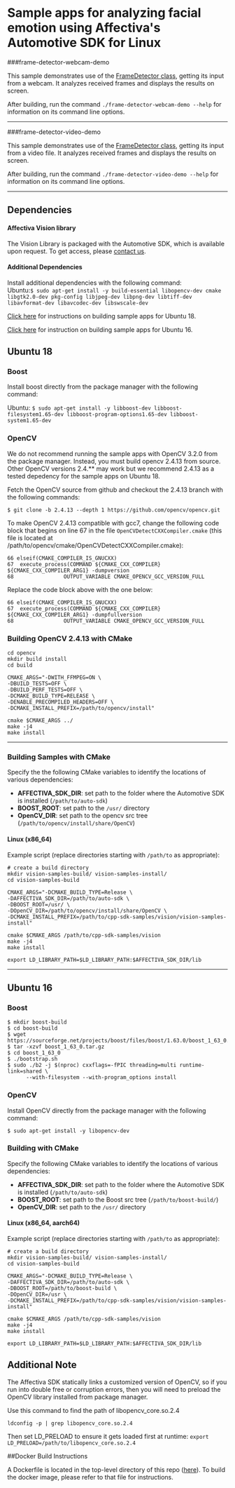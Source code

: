 # Sample apps for analyzing facial emotion using Affectiva's Automotive SDK for Linux
###frame-detector-webcam-demo

This sample demonstrates use of the [FrameDetector class](https://auto.affectiva.com/docs/vision-create-detector), getting its input from a webcam. It analyzes received frames and displays the results on screen.

After building, run the command `./frame-detector-webcam-demo --help` for information on its command line options.

---

###frame-detector-video-demo

This sample demonstrates use of the [FrameDetector class](https://auto.affectiva.com/docs/vision-create-detector), getting its input from a video file. It analyzes received frames and displays the results on screen.

After building, run the command `./frame-detector-video-demo --help` for information on its command line options.

---

## Dependencies

#### Affectiva Vision library

The Vision Library is packaged with the Automotive SDK, which is available upon request. To get access, please [contact us](https://auto.affectiva.com/).

#### Additional Dependencies

Install additional dependencies with the following command:  
Ubuntu:`$ sudo apt-get install -y build-essential libopencv-dev cmake libgtk2.0-dev pkg-config libjpeg-dev libpng-dev libtiff-dev libavformat-dev libavcodec-dev libswscale-dev`

[Click here](#ubuntu-18) for instructions on building sample apps for Ubuntu 18.

[Click here](#ubuntu-16) for instruction on building sample apps for Ubuntu 16. 

## Ubuntu 18  

### Boost
Install boost directly from the package manager with the following command:   

Ubuntu: `$ sudo apt-get install -y libboost-dev libboost-filesystem1.65-dev libboost-program-options1.65-dev libboost-system1.65-dev`

### OpenCV  
We do not recommend running the sample apps with OpenCV 3.2.0 from the package manager. Instead, you must build opencv 2.4.13 from source. Other OpenCV versions 2.4.** may work but we recommend 2.4.13 as a tested depedency for the sample apps on Ubuntu 18.

Fetch the OpenCV source from github and checkout the 2.4.13 branch with the following commands:

`$ git clone -b 2.4.13 --depth 1 https://github.com/opencv/opencv.git` <br/>

To make OpenCV 2.4.13 compatible with gcc7, change the following code block that begins on line 67 in the file `OpenCVDetectCXXCompiler.cmake` (this file is located at /path/to/opencv/cmake/OpenCVDetectCXXCompiler.cmake):   

```
66 elseif(CMAKE_COMPILER_IS_GNUCXX)
67  execute_process(COMMAND ${CMAKE_CXX_COMPILER} ${CMAKE_CXX_COMPILER_ARG1} -dumpversion
68                OUTPUT_VARIABLE CMAKE_OPENCV_GCC_VERSION_FULL

```

Replace the code block above with the one below:

```
66 elseif(CMAKE_COMPILER_IS_GNUCXX)
67  execute_process(COMMAND ${CMAKE_CXX_COMPILER} ${CMAKE_CXX_COMPILER_ARG1} -dumpfullversion
68                OUTPUT_VARIABLE CMAKE_OPENCV_GCC_VERSION_FULL

```


### Building OpenCV 2.4.13 with CMake

```
cd opencv
mkdir build install
cd build

CMAKE_ARGS="-DWITH_FFMPEG=ON \
-DBUILD_TESTS=OFF \ 
-DBUILD_PERF_TESTS=OFF \ 
-DCMAKE_BUILD_TYPE=RELEASE \ 
-DENABLE_PRECOMPILED_HEADERS=OFF \
-DCMAKE_INSTALL_PREFIX=/path/to/opencv/install"

cmake $CMAKE_ARGS ../
make -j4 
make install 
```
----
### Building Samples with CMake

Specify the the following CMake variables to identify the locations of various dependencies:

- **AFFECTIVA_SDK_DIR**: set path to the folder where the Automotive SDK is installed (`/path/to/auto-sdk`)
- **BOOST_ROOT**: set path to the `/usr/` directory
- **OpenCV_DIR**: set path to the opencv src tree (`/path/to/opencv/install/share/OpenCV`)

#### Linux (x86_64)

Example script (replace directories starting with `/path/to` as appropriate):  
```
# create a build directory
mkdir vision-samples-build/ vision-samples-install/
cd vision-samples-build

CMAKE_ARGS="-DCMAKE_BUILD_TYPE=Release \
-DAFFECTIVA_SDK_DIR=/path/to/auto-sdk \
-DBOOST_ROOT=/usr/ \
-DOpenCV_DIR=/path/to/opencv/install/share/OpenCV \
-DCMAKE_INSTALL_PREFIX=/path/to/cpp-sdk-samples/vision/vision-samples-install"

cmake $CMAKE_ARGS /path/to/cpp-sdk-samples/vision 
make -j4
make install

export LD_LIBRARY_PATH=$LD_LIBRARY_PATH:$AFFECTIVA_SDK_DIR/lib
```

---

## Ubuntu 16

### Boost 
```
$ mkdir boost-build
$ cd boost-build
$ wget https://sourceforge.net/projects/boost/files/boost/1.63.0/boost_1_63_0.tar.gz
$ tar -xzvf boost_1_63_0.tar.gz
$ cd boost_1_63_0
$ ./bootstrap.sh
$ sudo ./b2 -j $(nproc) cxxflags=-fPIC threading=multi runtime-link=shared \
      --with-filesystem --with-program_options install
```

### OpenCV
Install OpenCV directly from the package manager with the following command:

`$ sudo apt-get install -y libopencv-dev`

### Building with CMake

Specify the following CMake variables to identify the locations of various dependencies:

- **AFFECTIVA_SDK_DIR**: set path to the folder where the Automotive SDK is installed (`/path/to/auto-sdk`)
- **BOOST_ROOT**: set path to the Boost src tree (`/path/to/boost-build/`)
- **OpenCV_DIR**: set path to the `/usr/` directory


#### Linux (x86_64, aarch64)

Example script (replace directories starting with `/path/to` as appropriate):
```
# create a build directory
mkdir vision-samples-build/ vision-samples-install/
cd vision-samples-build

CMAKE_ARGS="-DCMAKE_BUILD_TYPE=Release \
-DAFFECTIVA_SDK_DIR=/path/to/auto-sdk \
-DBOOST_ROOT=/path/to/boost-build \
-DOpenCV_DIR=/usr \
-DCMAKE_INSTALL_PREFIX=/path/to/cpp-sdk-samples/vision/vision-samples-install"

cmake $CMAKE_ARGS /path/to/cpp-sdk-samples/vision 
make -j4
make install

export LD_LIBRARY_PATH=$LD_LIBRARY_PATH:$AFFECTIVA_SDK_DIR/lib
```

## Additional Note

The Affectiva SDK statically links a customized version of OpenCV, so if you run into double free or corruption errors, then you will need to preload the OpenCV library installed from package manager.

Use this command to find the path of libopencv_core.so.2.4

`ldconfig -p | grep libopencv_core.so.2.4`

Then set LD_PRELOAD to ensure it gets loaded first at runtime:
`export LD_PRELOAD=/path/to/libopencv_core.so.2.4`


##Docker Build Instructions

A Dockerfile is located in the top-level directory of this repo ([here](../Dockerfile)). To build the docker image, please refer to that file for instructions.
